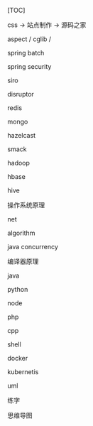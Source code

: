 [TOC]



css  -> 站点制作 -> 源码之家

aspect / cglib / 



spring batch 

spring security

siro

disruptor

redis

mongo

hazelcast



smack

hadoop

hbase

hive





操作系统原理

net

algorithm

java concurrency

编译器原理





java

python

node

php

cpp



shell





docker 

kubernetis





uml

练字









思维导图



